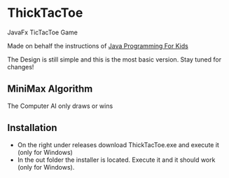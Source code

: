 # ThickTacToe
JavaFx TicTacToe Game

Made on behalf the instructions of [Java Programming For Kids](https://yfain.github.io/Java4Kids/#_creating_a_tic_tac_toe_game)

The Design is still simple and this is the most basic version.
Stay tuned for changes!

## MiniMax Algorithm
The Computer AI only draws or wins


## Installation
* On the right under releases download ThickTacToe.exe and execute it (only for Windows)
* In the out folder the installer is located. Execute it and it should work (only for Windows).
